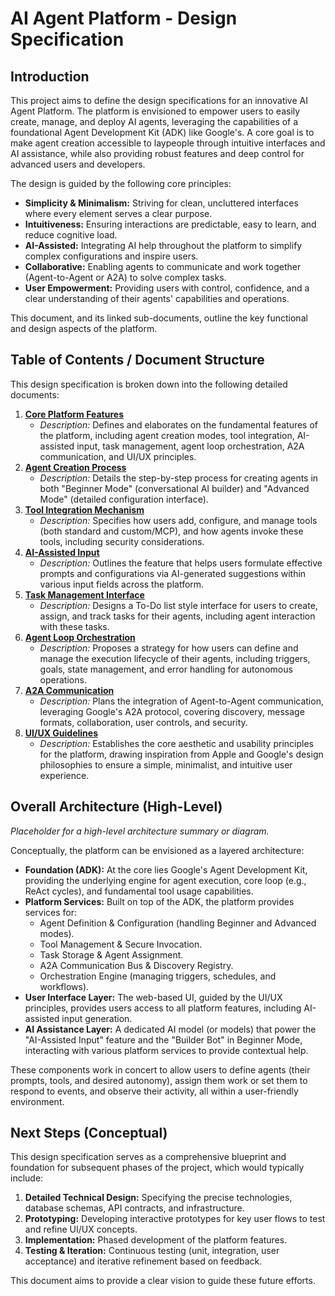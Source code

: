 # AI Agent Platform - Design Specification

## Introduction

This project aims to define the design specifications for an innovative AI Agent Platform. The platform is envisioned to empower users to easily create, manage, and deploy AI agents, leveraging the capabilities of a foundational Agent Development Kit (ADK) like Google's. A core goal is to make agent creation accessible to laypeople through intuitive interfaces and AI assistance, while also providing robust features and deep control for advanced users and developers.

The design is guided by the following core principles:
*   **Simplicity & Minimalism:** Striving for clean, uncluttered interfaces where every element serves a clear purpose.
*   **Intuitiveness:** Ensuring interactions are predictable, easy to learn, and reduce cognitive load.
*   **AI-Assisted:** Integrating AI help throughout the platform to simplify complex configurations and inspire users.
*   **Collaborative:** Enabling agents to communicate and work together (Agent-to-Agent or A2A) to solve complex tasks.
*   **User Empowerment:** Providing users with control, confidence, and a clear understanding of their agents' capabilities and operations.

This document, and its linked sub-documents, outline the key functional and design aspects of the platform.

## Table of Contents / Document Structure

This design specification is broken down into the following detailed documents:

1.  **[Core Platform Features](./core_platform_features.md)**
    *   *Description:* Defines and elaborates on the fundamental features of the platform, including agent creation modes, tool integration, AI-assisted input, task management, agent loop orchestration, A2A communication, and UI/UX principles.
2.  **[Agent Creation Process](./agent_creation_process.md)**
    *   *Description:* Details the step-by-step process for creating agents in both "Beginner Mode" (conversational AI builder) and "Advanced Mode" (detailed configuration interface).
3.  **[Tool Integration Mechanism](./tool_integration_mechanism.md)**
    *   *Description:* Specifies how users add, configure, and manage tools (both standard and custom/MCP), and how agents invoke these tools, including security considerations.
4.  **[AI-Assisted Input](./ai_assisted_input.md)**
    *   *Description:* Outlines the feature that helps users formulate effective prompts and configurations via AI-generated suggestions within various input fields across the platform.
5.  **[Task Management Interface](./task_management_interface.md)**
    *   *Description:* Designs a To-Do list style interface for users to create, assign, and track tasks for their agents, including agent interaction with these tasks.
6.  **[Agent Loop Orchestration](./agent_loop_orchestration.md)**
    *   *Description:* Proposes a strategy for how users can define and manage the execution lifecycle of their agents, including triggers, goals, state management, and error handling for autonomous operations.
7.  **[A2A Communication](./a2a_communication.md)**
    *   *Description:* Plans the integration of Agent-to-Agent communication, leveraging Google's A2A protocol, covering discovery, message formats, collaboration, user controls, and security.
8.  **[UI/UX Guidelines](./ui_ux_guidelines.md)**
    *   *Description:* Establishes the core aesthetic and usability principles for the platform, drawing inspiration from Apple and Google's design philosophies to ensure a simple, minimalist, and intuitive user experience.

## Overall Architecture (High-Level)

*Placeholder for a high-level architecture summary or diagram.*

Conceptually, the platform can be envisioned as a layered architecture:
*   **Foundation (ADK):** At the core lies Google's Agent Development Kit, providing the underlying engine for agent execution, core loop (e.g., ReAct cycles), and fundamental tool usage capabilities.
*   **Platform Services:** Built on top of the ADK, the platform provides services for:
    *   Agent Definition & Configuration (handling Beginner and Advanced modes).
    *   Tool Management & Secure Invocation.
    *   Task Storage & Agent Assignment.
    *   A2A Communication Bus & Discovery Registry.
    *   Orchestration Engine (managing triggers, schedules, and workflows).
*   **User Interface Layer:** The web-based UI, guided by the UI/UX principles, provides users access to all platform features, including AI-assisted input generation.
*   **AI Assistance Layer:** A dedicated AI model (or models) that power the "AI-Assisted Input" feature and the "Builder Bot" in Beginner Mode, interacting with various platform services to provide contextual help.

These components work in concert to allow users to define agents (their prompts, tools, and desired autonomy), assign them work or set them to respond to events, and observe their activity, all within a user-friendly environment.

## Next Steps (Conceptual)

This design specification serves as a comprehensive blueprint and foundation for subsequent phases of the project, which would typically include:

1.  **Detailed Technical Design:** Specifying the precise technologies, database schemas, API contracts, and infrastructure.
2.  **Prototyping:** Developing interactive prototypes for key user flows to test and refine UI/UX concepts.
3.  **Implementation:** Phased development of the platform features.
4.  **Testing & Iteration:** Continuous testing (unit, integration, user acceptance) and iterative refinement based on feedback.

This document aims to provide a clear vision to guide these future efforts.
